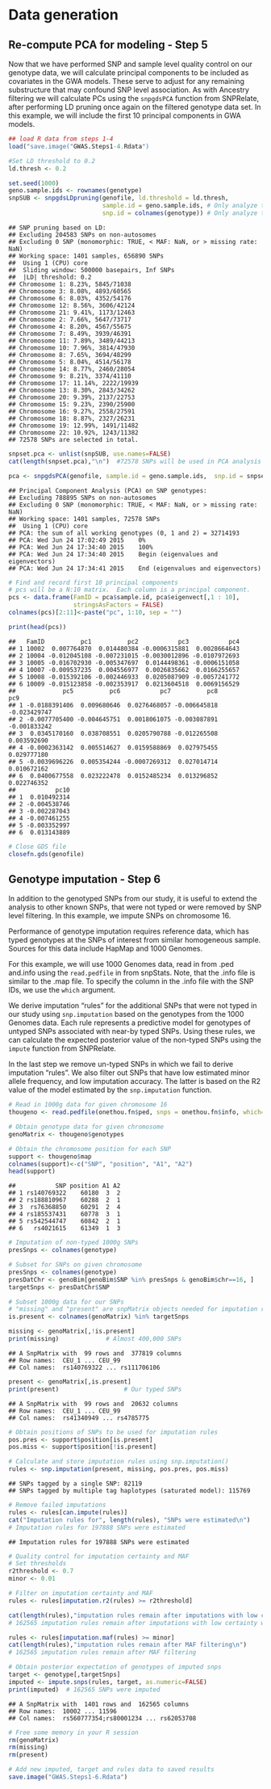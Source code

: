 # Data generation

## Re-compute PCA for modeling - Step 5

Now that we have performed SNP and sample level quality control on our genotype data, we will calculate principal components to be included as covariates in the GWA models. These serve to adjust for any remaining substructure that may confound SNP level association. As with Ancestry filtering we will calculate PCs using the `snpgdsPCA` function from SNPRelate, after performing LD pruning once again on the filtered genotype data set. In this example, we will include the first 10 principal components in GWA models.

```r
## load R data from steps 1-4
load("save.image("GWAS.Steps1-4.Rdata")
```
```r
#Set LD threshold to 0.2
ld.thresh <- 0.2

set.seed(1000)
geno.sample.ids <- rownames(genotype)
snpSUB <- snpgdsLDpruning(genofile, ld.threshold = ld.thresh,
                          sample.id = geno.sample.ids, # Only analyze the filtered samples
                          snp.id = colnames(genotype)) # Only analyze the filtered SNPs
```
```
## SNP pruning based on LD:
## Excluding 204583 SNPs on non-autosomes
## Excluding 0 SNP (monomorphic: TRUE, < MAF: NaN, or > missing rate: NaN)
## Working space: 1401 samples, 656890 SNPs
##  Using 1 (CPU) core
##  Sliding window: 500000 basepairs, Inf SNPs
##  |LD| threshold: 0.2
## Chromosome 1: 8.23%, 5845/71038
## Chromosome 3: 8.08%, 4893/60565
## Chromosome 6: 8.03%, 4352/54176
## Chromosome 12: 8.56%, 3606/42124
## Chromosome 21: 9.41%, 1173/12463
## Chromosome 2: 7.66%, 5647/73717
## Chromosome 4: 8.20%, 4567/55675
## Chromosome 7: 8.49%, 3939/46391
## Chromosome 11: 7.89%, 3489/44213
## Chromosome 10: 7.96%, 3814/47930
## Chromosome 8: 7.65%, 3694/48299
## Chromosome 5: 8.04%, 4514/56178
## Chromosome 14: 8.77%, 2460/28054
## Chromosome 9: 8.21%, 3374/41110
## Chromosome 17: 11.14%, 2222/19939
## Chromosome 13: 8.30%, 2843/34262
## Chromosome 20: 9.39%, 2137/22753
## Chromosome 15: 9.23%, 2390/25900
## Chromosome 16: 9.27%, 2558/27591
## Chromosome 18: 8.87%, 2327/26231
## Chromosome 19: 12.99%, 1491/11482
## Chromosome 22: 10.92%, 1243/11382
## 72578 SNPs are selected in total.
```
```r
snpset.pca <- unlist(snpSUB, use.names=FALSE)
cat(length(snpset.pca),"\n")  #72578 SNPs will be used in PCA analysis

pca <- snpgdsPCA(genofile, sample.id = geno.sample.ids,  snp.id = snpset.pca, num.thread=1)
```
```
## Principal Component Analysis (PCA) on SNP genotypes:
## Excluding 788895 SNPs on non-autosomes
## Excluding 0 SNP (monomorphic: TRUE, < MAF: NaN, or > missing rate: NaN)
## Working space: 1401 samples, 72578 SNPs
##  Using 1 (CPU) core
## PCA: the sum of all working genotypes (0, 1 and 2) = 32714193
## PCA: Wed Jun 24 17:02:49 2015    0%
## PCA: Wed Jun 24 17:34:40 2015    100%
## PCA: Wed Jun 24 17:34:40 2015    Begin (eigenvalues and eigenvectors)
## PCA: Wed Jun 24 17:34:41 2015    End (eigenvalues and eigenvectors)
```
```r
# Find and record first 10 principal components
# pcs will be a N:10 matrix.  Each column is a principal component.
pcs <- data.frame(FamID = pca$sample.id, pca$eigenvect[,1 : 10],
                  stringsAsFactors = FALSE)
colnames(pcs)[2:11]<-paste("pc", 1:10, sep = "")

print(head(pcs))
```
```
##   FamID          pc1          pc2           pc3           pc4
## 1 10002  0.007764870  0.014480384 -0.0006315881  0.0028664643
## 2 10004 -0.012045108 -0.007231015 -0.0030012896 -0.0107972693
## 3 10005 -0.016702930 -0.005347697  0.0144498361 -0.0006151058
## 4 10007 -0.009537235  0.004556977  0.0026835662  0.0166255657
## 5 10008 -0.015392106 -0.002446933  0.0205087909 -0.0057241772
## 6 10009 -0.015123858 -0.002353917  0.0213604518  0.0069156529
##             pc5          pc6           pc7          pc8          pc9
## 1 -0.0188391406  0.009680646  0.0276468057 -0.006645818 -0.023429747
## 2 -0.0077705400 -0.004645751  0.0018061075 -0.003087891 -0.001833242
## 3  0.0345170160  0.038708551  0.0205790788 -0.012265508  0.003592690
## 4 -0.0002363142  0.005514627  0.0159588869  0.027975455  0.029777180
## 5 -0.0039696226  0.005354244 -0.0007269312  0.027014714  0.010672162
## 6  0.0400677558  0.023222478  0.0152485234  0.013296852  0.022746352
##           pc10
## 1  0.010492314
## 2 -0.004538746
## 3 -0.002287043
## 4 -0.007461255
## 5 -0.003352997
## 6  0.013143889
```
```r
# Close GDS file
closefn.gds(genofile)
```
## Genotype imputation - Step 6
In addition to the genotyped SNPs from our study, it is useful to extend the analysis to other known SNPs, that were not typed or were removed by SNP level filtering. In this example, we impute SNPs on chromosome 16.

Performance of genotype imputation requires reference data, which has typed genotypes at the SNPs of interest from similar homogeneous sample. Sources for this data include HapMap and 1000 Genomes.

For this example, we will use 1000 Genomes data, read in from .ped and.info using the `read.pedfile` in from snpStats. Note, that the .info file is similar to the .map file. To specify the column in the .info file with the SNP IDs, we use the `which` argument.

We derive imputation “rules” for the additional SNPs that were not typed in our study using `snp.imputation` based on the genotypes from the 1000 Genomes data. Each rule represents a predictive model for genotypes of untyped SNPs associated with near-by typed SNPs. Using these rules, we can calculate the expected posterior value of the non-typed SNPs using the `impute` function from SNPRelate.

In the last step we remove un-typed SNPs in which we fail to derive imputation “rules”. We also filter out SNPs that have low estimated minor allele frequency, and low imputation accuracy. The latter is based on the R2 value of the model estimated by the `snp.imputation` function.

```r
# Read in 1000g data for given chromosome 16
thougeno <- read.pedfile(onethou.fn$ped, snps = onethou.fn$info, which=1)

# Obtain genotype data for given chromosome
genoMatrix <- thougeno$genotypes

# Obtain the chromosome position for each SNP
support <- thougeno$map
colnames(support)<-c("SNP", "position", "A1", "A2")
head(support)
```
```
##           SNP position A1 A2
## 1 rs140769322    60180  3  2
## 2 rs188810967    60288  2  1
## 3  rs76368850    60291  2  4
## 4 rs185537431    60778  3  1
## 5 rs542544747    60842  2  1
## 6   rs4021615    61349  1  3
```
```r
# Imputation of non-typed 1000g SNPs
presSnps <- colnames(genotype)

# Subset for SNPs on given chromosome
presSnps <- colnames(genotype)
presDatChr <- genoBim[genoBim$SNP %in% presSnps & genoBim$chr==16, ]
targetSnps <- presDatChr$SNP

# Subset 1000g data for our SNPs
# "missing" and "present" are snpMatrix objects needed for imputation rules
is.present <- colnames(genoMatrix) %in% targetSnps

missing <- genoMatrix[,!is.present]
print(missing)             # Almost 400,000 SNPs
```
```
## A SnpMatrix with  99 rows and  377819 columns
## Row names:  CEU_1 ... CEU_99 
## Col names:  rs140769322 ... rs111706106
```
```r
present <- genoMatrix[,is.present]
print(present)                  # Our typed SNPs
```
```
## A SnpMatrix with  99 rows and  20632 columns
## Row names:  CEU_1 ... CEU_99 
## Col names:  rs41340949 ... rs4785775
```
```r
# Obtain positions of SNPs to be used for imputation rules
pos.pres <- support$position[is.present]
pos.miss <- support$position[!is.present]

# Calculate and store imputation rules using snp.imputation()
rules <- snp.imputation(present, missing, pos.pres, pos.miss)
```
```
## SNPs tagged by a single SNP: 82119
## SNPs tagged by multiple tag haplotypes (saturated model): 115769
```
```r
# Remove failed imputations
rules <- rules[can.impute(rules)]
cat("Imputation rules for", length(rules), "SNPs were estimated\n")  
# Imputation rules for 197888 SNPs were estimated
```
```
## Imputation rules for 197888 SNPs were estimated
```

```r
# Quality control for imputation certainty and MAF
# Set thresholds
r2threshold <- 0.7
minor <- 0.01

# Filter on imputation certainty and MAF
rules <- rules[imputation.r2(rules) >= r2threshold]

cat(length(rules),"imputation rules remain after imputations with low certainty were removed\n")  
# 162565 imputation rules remain after imputations with low certainty were removed
```
```r
rules <- rules[imputation.maf(rules) >= minor]
cat(length(rules),"imputation rules remain after MAF filtering\n")  
# 162565 imputation rules remain after MAF filtering
```
```r
# Obtain posterior expectation of genotypes of imputed snps
target <- genotype[,targetSnps]
imputed <- impute.snps(rules, target, as.numeric=FALSE)
print(imputed)  # 162565 SNPs were imputed
```
```
## A SnpMatrix with  1401 rows and  162565 columns
## Row names:  10002 ... 11596 
## Col names:  rs560777354;rs80001234 ... rs62053708
```
```r
# Free some memory in your R session
rm(genoMatrix)
rm(missing)
rm(present)

# Add new imputed, target and rules data to saved results
save.image("GWAS.Steps1-6.Rdata")
```
